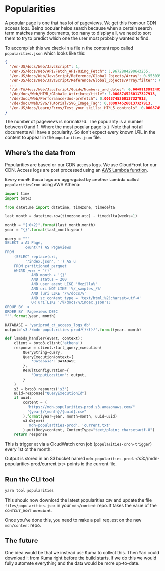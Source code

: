 # Popularities

A popular page is one that has lot of pageviews. We get this from our CDN access
logs. Being popular helps search because when a certain search term matches many
documents, too many to display all, we need to sort them to try to predict
which one the user most probably wanted to find.

To accomplish this we check-in a file in the content repo called `popularities.json`
which looks like this:

```json
{
  "/en-US/docs/Web/JavaScript": 1,
  "/en-US/docs/Web/API/Fetch_API/Using_Fetch": 0.9672804290643255,
  "/en-US/docs/Web/JavaScript/Reference/Global_Objects/Array": 0.9530352201687562,
  "/en-US/docs/Web/JavaScript/Reference/Global_Objects/Array/filter": 0.9444402691900387,
  ...
  "/zh-TW/docs/Web/JavaScript/Guide/Numbers_and_dates": 0.0008813582482150788,
  "/de/docs/Web/HTML/Globale_Attribute/title": 0.0008745260137327913,
  "/de/docs/Web/Performance/dns-prefetch": 0.0008745260137327913,
  "/de/docs/Web/SVG/Tutorial/SVG_Image_Tag": 0.0008745260137327913,
  "/en-US/docs/Learn/Forms/Test_your_skills:_HTML5_controls": 0.0008745260137327913
}
```

The number of pageviews is normalized. The popularity is a number between 0 and 1.
Where the most popular page is `1`.
Note that not all documents will have a popularity. So don't expect every known
URL in the content to appear in the `popularities.json` file.

## Where's the data from

Popularities are based on our CDN access logs. We use CloudFront for our CDN.
Access logs are post processed using an
[AWS Lambda function](https://github.com/aws-samples/amazon-cloudfront-access-logs-queries).

Every month these logs are aggregated by another Lambda called
`popularitiesCron` using AWS Athena:

```python
import time
import boto3

from datetime import datetime, timezone, timedelta

last_month = datetime.now(timezone.utc) - timedelta(weeks=1)

month = "{:0>2}".format(last_month.month)
year = "{}".format(last_month.year)

query = """
SELECT u AS Page,
         count(*) AS Pageviews
FROM
    (SELECT replace(uri,
         '/index.json', '') AS u
    FROM partitioned_parquet
    WHERE year = '{}'
            AND month = '{}'
            AND status = 200
            AND user_agent LIKE 'Mozilla%'
            AND uri NOT LIKE '%/_samples_/%'
            AND (uri LIKE '/%/docs/%'
            AND sc_content_type = 'text/html;%20charset=utf-8'
            OR uri LIKE '/%/docs/%/index.json'))
GROUP BY  u
ORDER BY  Pageviews DESC
""".format(year, month)

DATABASE = 'yariprod_cf_access_logs_db'
output='s3://mdn-popularities-prod/{}/{}/'.format(year, month)

def lambda_handler(event, context):
    client = boto3.client('athena')
    response = client.start_query_execution(
        QueryString=query,
        QueryExecutionContext={
            'Database': DATABASE
        },
        ResultConfiguration={
            'OutputLocation': output,
        }
    )
    s3 = boto3.resource('s3')
    uuid=response["QueryExecutionId"]
    if uuid:
        content = (
          "https://mdn-popularities-prod.s3.amazonaws.com/"
          "{year}/{month}/{uuid}.csv"
        ).format(year=year, month=month, uuid=uuid)
        s3.Object(
          'mdn-popularities-prod', 'current.txt'
        ).put(Body=content, ContentType="text/plain; charset=utf-8")
    return response
```

This is trigger at via a CloudWatch cron job (`popularities-cron-trigger`) every
1st of the month.

Output is stored in an S3 bucket named `mdn-popularities-prod`.
<'s3://mdn-popularities-prod/current.txt> points to the current file.

## Run the CLI tool

```bash
yarn tool popularities
```

This should now download the latest popularities csv and update the file
`files/popularities.json` in your `mdn/content` repo. It takes the value of the
`CONTENT_ROOT` constant.

Once you've done this, you need to make a pull request on the new `mdn/content`
repo.

## The future

One idea would be that we instead use Kuma to collect this. Then Yari could
download it from Kuma right before the build starts. If we do this we would
fully automate everything and the data would be more up-to-date.
